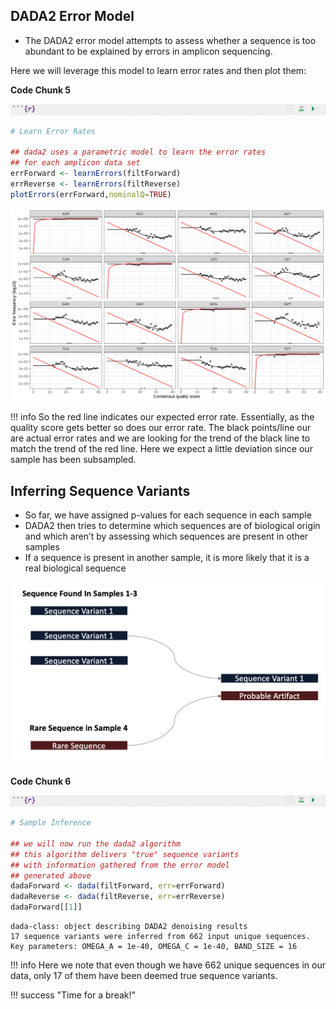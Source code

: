 ## DADA2 Error Model

- The DADA2 error model attempts to assess whether a sequence is too abundant to be explained by errors in amplicon sequencing. 

Here we will leverage this model to learn error rates and then plot them:

**Code Chunk 5**

![](images/r-markdown-header.png)

```R
# Learn Error Rates

## dada2 uses a parametric model to learn the error rates
## for each amplicon data set
errForward <- learnErrors(filtForward)
errReverse <- learnErrors(filtReverse)
plotErrors(errForward,nominalQ=TRUE)
```

![](images/error-plot1.png)

!!! info
    So the red line indicates our expected error rate. Essentially, as the quality score gets better so does our error rate. 
    The black points/line our are actual error rates and we are looking for the trend of the black line to match the trend of the red line. 
    Here we expect a little deviation since our sample has been subsampled.

## Inferring Sequence Variants 

- So far, we have assigned p-values for each sequence in each sample
- DADA2 then tries to determine which sequences are of biological origin and which aren’t by assessing which sequences are present in other samples
- If a sequence is present in another sample, it is more likely that it is a real biological sequence

![](images/sequence-variant-inference.png)

**Code Chunk 6**

![](images/r-markdown-header.png)

```R
# Sample Inference

## we will now run the dada2 algorithm 
## this algorithm delivers "true" sequence variants
## with information gathered from the error model 
## generated above
dadaForward <- dada(filtForward, err=errForward)
dadaReverse <- dada(filtReverse, err=errReverse)
dadaForward[[1]]
```

```
dada-class: object describing DADA2 denoising results
17 sequence variants were inferred from 662 input unique sequences.
Key parameters: OMEGA_A = 1e-40, OMEGA_C = 1e-40, BAND_SIZE = 16
```

!!! info
    Here we note that even though we have 662 unique sequences in our data, only 17 of them have been deemed true sequence variants.


!!! success "Time for a break!"




